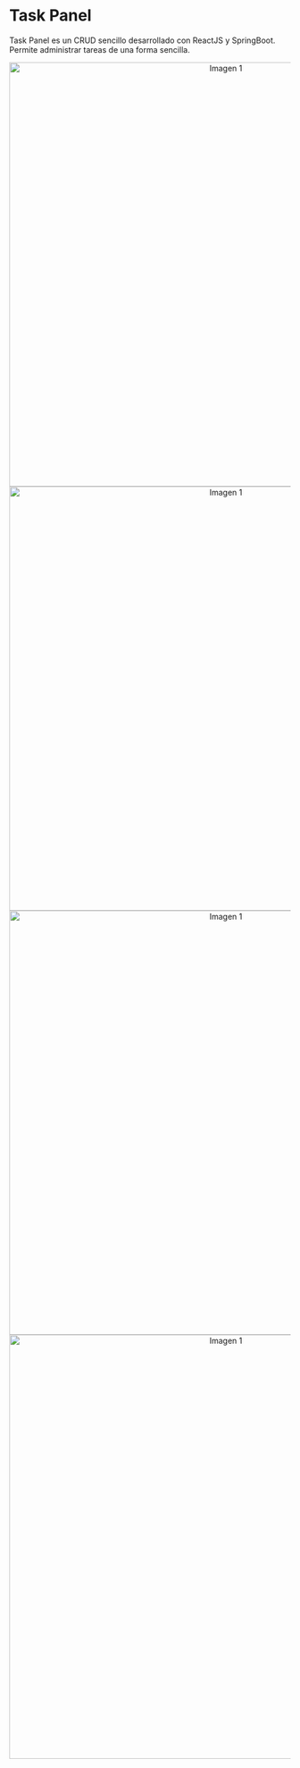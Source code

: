 # **Task Panel**
Task Panel es un CRUD sencillo desarrollado con ReactJS y SpringBoot. Permite administrar tareas de una forma sencilla.

<center>
        <img src="https://github.com/user-attachments/assets/c555c5f1-df88-4404-bdf1-5190e30036c8" alt="Imagen 1" width="760">
              <img src="https://github.com/user-attachments/assets/0dd488c2-df9c-4b0e-a974-337857950554"  alt="Imagen 1" width="760">
                    <img src="https://github.com/user-attachments/assets/179c7fa9-832e-4cc4-9bc5-58e8a38576d4"  alt="Imagen 1" width="760">
                    <img src="https://github.com/user-attachments/assets/5c2f8c7e-166a-4feb-9fc9-dd1c596a0fc9"  alt="Imagen 1" width="760">
</center>
